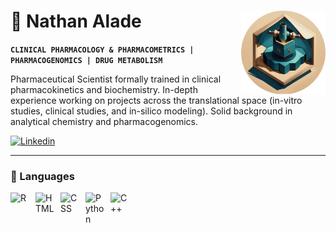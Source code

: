 # 🧬 Nathan Alade <img align="right" src = "Github Badge v3 - NA.png" width="135px">

**`CLINICAL PHARMACOLOGY & PHARMACOMETRICS | PHARMACOGENOMICS | DRUG METABOLISM`**

Pharmaceutical Scientist formally trained in clinical pharmacokinetics and biochemistry. In-depth experience working on projects across the translational space (in-vitro studies, clinical studies, and in-silico modeling). Solid background in analytical chemistry and pharmacogenomics. 

<p align="left">
      <a href="https://www.linkedin.com/in/nathanalade">
         <img alt="Linkedin" title="Connect with me on Linkedin" src="https://custom-icon-badges.demolab.com/badge/Linkedin-nathanalade-blue?logo=___linkedin"></a> 
   </p>

---

### 🧰 Languages

<img align="left" alt="R" width="30px" style="padding-right:10px;" src="https://cdn.jsdelivr.net/gh/devicons/devicon/icons/r/r-original.svg"/>
<img align="left" alt="HTML" width="30px" style="padding-right:10px;" src="https://cdn.jsdelivr.net/gh/devicons/devicon/icons/html5/html5-plain.svg" />
<img align="left" alt="CSS" width="30px" style="padding-right:10px;" src="https://cdn.jsdelivr.net/gh/devicons/devicon/icons/css3/css3-plain.svg" />
<img align="left" alt="Python" width="30px" style="padding-right:10px;" src="https://cdn.jsdelivr.net/gh/devicons/devicon/icons/python/python-plain.svg" />
<img align="left" alt="C++" width="30px" style="padding-right:10px;" src="https://cdn.jsdelivr.net/gh/devicons/devicon/icons/cplusplus/cplusplus-line.svg" />

<br />

#

